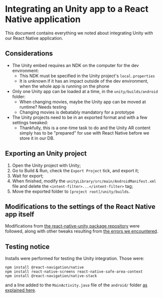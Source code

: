 # Integrating an Unity app to a React Native application

This document contains everything we noted about integrating Unity with our React Native application.

## Considerations

- The Unity embed requires an NDK on the computer for the dev environment:
  - This NDK must be specified in the Unity project's `local.properties`
  - It is unknown if it has an impact outside of the dev environment, when the whole app is running on the phone
- Only one Unity app can be loaded at a time, in the `unity/builds/android` folder:
  - When changing movies, maybe the Unity app can be moved at runtime? Needs testing
  - Changing movies is debatably mandatory for a prototype
- The Unity projects need to be in an exported format and with a few settings tweaked:
  - Thankfully, this is a one-time task to do and the Unity AR content simply has to be "prepared" for use with React Native before we store it in our DB.
  
## Exporting an Unity project

1. Open the Unity project with Unity;
2. Go to Build & Run, check the `Export Project` tick, and export it;
3. Wait for export;
4. When finished, modify the `unityLibrary/src/main/AndroidManifest.xml` file and delete the `<intent-filter>...</intent-filter>` tag;
5. Move the exported folder to `[project root]/unity/builds`.

## Modifications to the settings of the React Native app itself

Modifications from [the react-native-unity package repository](https://github.com/azesmway/react-native-unity#android) were followed, along with other tweaks resulting from [the errors we encountered](./errors-encountered.md).

## Testing notice

Installs were performed for testing the Unity integration. Those were:

```
npm install @react-navigation/native
npm install react-native-screens react-native-safe-area-context
npm install @react-navigation/native-stack
```

and a line added to the `MainActivity.java` file of the `android/` folder [as explained here](https://reactnavigation.org/docs/getting-started/#installing-dependencies-into-a-bare-react-native-project).